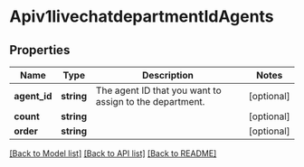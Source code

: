 # Apiv1livechatdepartmentIdAgents

## Properties
Name | Type | Description | Notes
------------ | ------------- | ------------- | -------------
**agent_id** | **string** | The agent ID that you want to assign to the department. | [optional] 
**count** | **string** |  | [optional] 
**order** | **string** |  | [optional] 

[[Back to Model list]](../../README.md#documentation-for-models) [[Back to API list]](../../README.md#documentation-for-api-endpoints) [[Back to README]](../../README.md)

